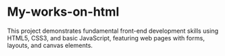 # My-works-on-html
This project demonstrates fundamental front-end development skills using HTML5, CSS3, and basic JavaScript, featuring web pages with forms, layouts, and canvas elements.
